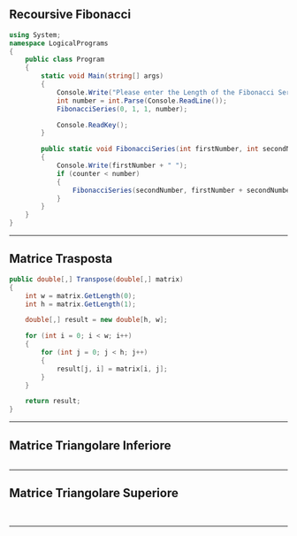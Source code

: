 ## Recoursive Fibonacci
```csharp
using System;
namespace LogicalPrograms
{
    public class Program
    {
        static void Main(string[] args)
        {
            Console.Write("Please enter the Length of the Fibonacci Series : ");
            int number = int.Parse(Console.ReadLine());
            FibonacciSeries(0, 1, 1, number);

            Console.ReadKey();
        }

        public static void FibonacciSeries(int firstNumber, int secondNumber, int counter, int number)
        {
            Console.Write(firstNumber + " ");
            if (counter < number)
            {
                FibonacciSeries(secondNumber, firstNumber + secondNumber, counter + 1, number);
            }
        }
    }
}
```

---
## Matrice Trasposta
```csharp
public double[,] Transpose(double[,] matrix)
{
    int w = matrix.GetLength(0);
    int h = matrix.GetLength(1);

    double[,] result = new double[h, w];

    for (int i = 0; i < w; i++)
    {
        for (int j = 0; j < h; j++)
        {
            result[j, i] = matrix[i, j];
        }
    }

    return result;
}
```

---
## Matrice Triangolare Inferiore
```csharp

```

---
## Matrice Triangolare Superiore
```csharp
   
```

---
